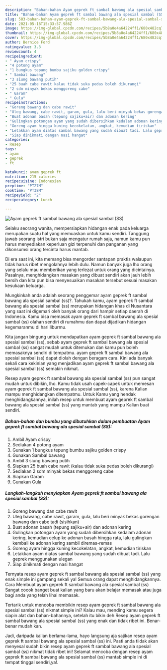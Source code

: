 ```yaml
---
description: "Bahan-bahan Ayam geprek ft sambal bawang ala spesial sambal (SS) Sederhana dan Mudah Dibuat"
title: "Bahan-bahan Ayam geprek ft sambal bawang ala spesial sambal (SS) Sederhana dan Mudah Dibuat"
slug: 583-bahan-bahan-ayam-geprek-ft-sambal-bawang-ala-spesial-sambal-ss-sederhana-dan-mudah-dibuat
date: 2021-05-16T15:33:57.986Z
image: https://img-global.cpcdn.com/recipes/5b8a0e4a64224ff1/680x482cq70/ayam-geprek-ft-sambal-bawang-ala-spesial-sambal-ss-foto-resep-utama.jpg
thumbnail: https://img-global.cpcdn.com/recipes/5b8a0e4a64224ff1/680x482cq70/ayam-geprek-ft-sambal-bawang-ala-spesial-sambal-ss-foto-resep-utama.jpg
cover: https://img-global.cpcdn.com/recipes/5b8a0e4a64224ff1/680x482cq70/ayam-geprek-ft-sambal-bawang-ala-spesial-sambal-ss-foto-resep-utama.jpg
author: Bernice Ford
ratingvalue: 3.3
reviewcount: 4
recipeingredient:
- " Ayam crispy"
- "4 potong ayam"
- "1 bungkus tepung bumbu sajiku golden crispy"
- " Sambal bawang"
- "3 siung bawang putih"
- "25 buah cabe rawit kalau tidak suka pedas boleh dikurangi"
- "2 sdm minyak bekas menggoreng cabe"
- " Garam"
- " Gula"
recipeinstructions:
- "Goreng bawang dan cabe rawit"
- "Uleg bawang, cabe rawit, garam, gula, lalu beri minyak bekas gorengan bawang dan cabe tadi (sisihkan)"
- "Buat adonan basah (tepung sajiku+air) dan adonan kering"
- "Gulingkan potongan ayam yang sudah dibersihkan kedalam adonan kering, kemudian celup ke adonan basah hingga rata, lalu gulingkan kembali ke adonan kering sambil diremas-remas"
- "Goreng ayam hingga kuning kecokelatan, angkat, kemudian tiriskan"
- "Letakkan ayam diatas sambal bawang yang sudah dibuat tadi. Lalu geprek menggunakan ulegan"
- "Siap dinikmati dengan nasi hangat"
categories:
- Resep
tags:
- ayam
- geprek
- ft

katakunci: ayam geprek ft 
nutrition: 215 calories
recipecuisine: Indonesian
preptime: "PT27M"
cooktime: "PT38M"
recipeyield: "2"
recipecategory: Lunch

---
```



![Ayam geprek ft sambal bawang ala spesial sambal (SS)](https://img-global.cpcdn.com/recipes/5b8a0e4a64224ff1/680x482cq70/ayam-geprek-ft-sambal-bawang-ala-spesial-sambal-ss-foto-resep-utama.jpg)

Selaku seorang wanita, mempersiapkan hidangan enak pada keluarga merupakan suatu hal yang memuaskan untuk kamu sendiri. Tanggung jawab seorang istri bukan saja mengatur rumah saja, namun kamu pun harus menyediakan keperluan gizi terpenuhi dan panganan yang dikonsumsi orang tercinta harus mantab.

Di era  saat ini, kita memang bisa mengorder santapan praktis walaupun tidak harus ribet mengolahnya lebih dulu. Namun banyak juga lho orang yang selalu mau memberikan yang terlezat untuk orang yang dicintainya. Pasalnya, menghidangkan masakan yang dibuat sendiri akan jauh lebih bersih dan kita pun bisa menyesuaikan masakan tersebut sesuai masakan kesukaan keluarga. 



Mungkinkah anda adalah seorang penggemar ayam geprek ft sambal bawang ala spesial sambal (ss)?. Tahukah kamu, ayam geprek ft sambal bawang ala spesial sambal (ss) merupakan hidangan khas di Nusantara yang saat ini digemari oleh banyak orang dari hampir setiap daerah di Indonesia. Kamu bisa memasak ayam geprek ft sambal bawang ala spesial sambal (ss) olahan sendiri di rumahmu dan dapat dijadikan hidangan kegemaranmu di hari liburmu.

Kita jangan bingung untuk mendapatkan ayam geprek ft sambal bawang ala spesial sambal (ss), sebab ayam geprek ft sambal bawang ala spesial sambal (ss) sangat mudah untuk ditemukan dan kamu pun boleh memasaknya sendiri di tempatmu. ayam geprek ft sambal bawang ala spesial sambal (ss) dapat diolah dengan beragam cara. Kini ada banyak sekali cara kekinian yang menjadikan ayam geprek ft sambal bawang ala spesial sambal (ss) semakin nikmat.

Resep ayam geprek ft sambal bawang ala spesial sambal (ss) pun sangat mudah untuk dibikin, lho. Kamu tidak usah capek-capek untuk memesan ayam geprek ft sambal bawang ala spesial sambal (ss), karena Kalian mampu menghidangkan ditempatmu. Untuk Kamu yang hendak menghidangkannya, inilah resep untuk membuat ayam geprek ft sambal bawang ala spesial sambal (ss) yang mantab yang mampu Kalian buat sendiri.

<!--inarticleads1-->

##### Bahan-bahan dan bumbu yang dibutuhkan dalam pembuatan Ayam geprek ft sambal bawang ala spesial sambal (SS):

1. Ambil  Ayam crispy
1. Sediakan 4 potong ayam
1. Gunakan 1 bungkus tepung bumbu sajiku golden crispy
1. Gunakan  Sambal bawang
1. Ambil 3 siung bawang putih
1. Siapkan 25 buah cabe rawit (kalau tidak suka pedas boleh dikurangi)
1. Sediakan 2 sdm minyak bekas menggoreng cabe
1. Siapkan  Garam
1. Gunakan  Gula




<!--inarticleads2-->

##### Langkah-langkah menyiapkan Ayam geprek ft sambal bawang ala spesial sambal (SS):

1. Goreng bawang dan cabe rawit
1. Uleg bawang, cabe rawit, garam, gula, lalu beri minyak bekas gorengan bawang dan cabe tadi (sisihkan)
1. Buat adonan basah (tepung sajiku+air) dan adonan kering
1. Gulingkan potongan ayam yang sudah dibersihkan kedalam adonan kering, kemudian celup ke adonan basah hingga rata, lalu gulingkan kembali ke adonan kering sambil diremas-remas
1. Goreng ayam hingga kuning kecokelatan, angkat, kemudian tiriskan
1. Letakkan ayam diatas sambal bawang yang sudah dibuat tadi. Lalu geprek menggunakan ulegan
1. Siap dinikmati dengan nasi hangat




Ternyata resep ayam geprek ft sambal bawang ala spesial sambal (ss) yang enak simple ini gampang sekali ya! Semua orang dapat menghidangkannya. Cara Membuat ayam geprek ft sambal bawang ala spesial sambal (ss) Sangat cocok banget buat kalian yang baru akan belajar memasak atau juga bagi anda yang telah lihai memasak.

Tertarik untuk mencoba membikin resep ayam geprek ft sambal bawang ala spesial sambal (ss) nikmat simple ini? Kalau mau, mending kamu segera siapin alat dan bahan-bahannya, setelah itu bikin deh Resep ayam geprek ft sambal bawang ala spesial sambal (ss) yang enak dan tidak ribet ini. Benar-benar mudah kan. 

Jadi, daripada kalian berlama-lama, hayo langsung aja sajikan resep ayam geprek ft sambal bawang ala spesial sambal (ss) ini. Pasti anda tiidak akan menyesal sudah bikin resep ayam geprek ft sambal bawang ala spesial sambal (ss) nikmat tidak ribet ini! Selamat mencoba dengan resep ayam geprek ft sambal bawang ala spesial sambal (ss) mantab simple ini di tempat tinggal sendiri,ya!.

